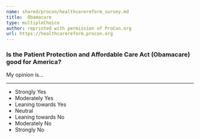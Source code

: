 ```yaml
---
name: shared/procon/healthcarereform_survey.md
title:  Obamacare 
type: multipleChoice
author: reprinted with permission of ProCon.org
url: https://healthcarereform.procon.org 
---
```


###  Is the Patient Protection and Affordable Care Act (Obamacare) good for America?

My opinion is...

---

- Strongly Yes
- Moderately Yes
- Leaning towards Yes
- Neutral
- Leaning towards No
- Moderately No
- Strongly No

